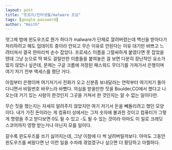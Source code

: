 ```yaml
---
layout: post
title: "트로이/인터넷웜/malware 조심"
tags: [google password]
author: "Keith"
---
```


엇그제 밤에 윈도우즈로 뭔가 하다가 malware가 단체로 깔려버렸는데 백신을 받아다가 처리하려고 해도 업데이트 중이라 안되고 무슨 이유로 안된다는 이유 대기만 바쁘고 느려터져서 결국 한마리씩 손수 잡았다. 프로세스 이름을 그럴싸하게 붙였다면 못 잡았을텐데 그냥 눈으로 딱 봐도 걸릴만한 이름들을 붙여놓은 걸 보면 다분히 장난적인 요소가 많지 않았나 싶은데, 문제는 구글 크롬에 저장된 패스워드 무더기를 가져가서 은행이며 여기 저기 전부 액세스를 했단 거다.

아침부터 은행이며 여기저기서 전화가 오고 신분증 보내달라는 연락부터 여기저기 돌아다니면서 비밀번호 바꾸느라 바빴다. 의심을 받을만한 짓을 Boulder,CO에서 했다고 나오는데 거기 있는 사람이 한것인지 그곳을 거쳐서 한 것인지는 알 수 없는 일이다만. 

무슨 짓을 했는지는 자세히 알려주지 않았지만 여기 저기서 돈을 빼돌리려고 했던 모양이다. 내가 가진 돈이라는 게 컴퓨터 상에서는 그저 숫자에 불과한 것이고 컴퓨터가 그렇게 명령을 주고 받다보면 0도 될 수 있고 -도 될 수 있는 것이라 아마도 이 일로 크레딧 스코어까지 영향 받는거나 아닌지 모를 일이다.

갈수록 윈도우즈를 쓰기 싫어지는데, 그냥 이참에 다 싹 날려버릴까보다. 아마도 그동안 윈도우즈를 써왔다면 난 이런 일을 수차례 겪었겠구나 싶으면 더 황당하고 아찔하다.

